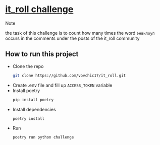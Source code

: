 # [it_roll challenge](https://vk.com/wall-218375169_13264)

> [!NOTE]
> the task of this challenge is to count how many times the word `энвилоуп` occurs in the comments under the posts of the it_roll community

## How to run this project

* Clone the repo
  ```bash
  git clone https://github.com/vovchic17/it_roll.git
  ```
* Create .env file and fill up `ACCESS_TOKEN` variable
* Install poetry
  ```bash
  pip install poetry
  ```
* Install dependencies
  ```bash
  poetry install
  ```
* Run
  ```bash
  poetry run python challenge
  ```